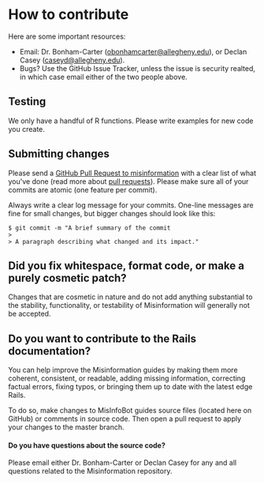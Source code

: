 # How to contribute

Here are some important resources:

  * Email: Dr. Bonham-Carter (obonhamcarter@allegheny.edu), or Declan Casey (caseyd@allegheny.edu).
  * Bugs? Use the GitHub Issue Tracker, unless the issue is security realted, in  which case email either of the two people above.

## Testing

We only have a handful of R functions. Please write examples for new code you create.

## Submitting changes

Please send a [GitHub Pull Request to misinformation](https://github.com/Allegheny-Mozilla-Fellows/misinformation) with a clear list of what you've done (read more about [pull requests](https://github.com/Allegheny-Mozilla-Fellows/misinformation/blob/master/pull_request_template.md)). Please make sure all of your commits are atomic (one feature per commit).

Always write a clear log message for your commits. One-line messages are fine for small changes, but bigger changes should look like this:

    $ git commit -m "A brief summary of the commit
    >
    > A paragraph describing what changed and its impact."

## **Did you fix whitespace, format code, or make a purely cosmetic patch?**

Changes that are cosmetic in nature and do not add anything substantial to the stability, functionality, or testability of Misinformation will generally not be accepted.

## **Do you want to contribute to the Rails documentation?**

You can help improve the Misinformation guides by making them more coherent, consistent, or readable, adding missing information, correcting factual errors, fixing typos, or bringing them up to date with the latest edge Rails.

To do so, make changes to MisInfoBot guides source files (located here on GitHub) or comments in source code. Then open a pull request to apply your changes to the master branch.

#### **Do you have questions about the source code?**

Please email either Dr. Bonham-Carter or Declan Casey for any and all questions related to the Misinformation repository.
